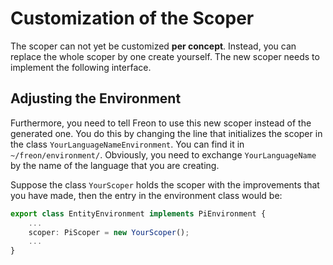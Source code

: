 # Customization of the Scoper

[//]: # (todo change this code based upon example from Jos)

The scoper can not yet be customized **per concept**. Instead, you can replace the whole
scoper by one create yourself.
The new scoper needs to implement the following interface.

## Adjusting the Environment

Furthermore, you need to tell Freon to use this new scoper instead of the generated one. You do this by
changing the line that initializes the scoper in the class `YourLanguageNameEnvironment`. You can find it
in `~/freon/environment/`. Obviously,
you need to exchange `YourLanguageName` by the name of the language that you are creating.

Suppose the class `YourScoper`
holds the scoper with the improvements that you have made, then the entry in the environment class would be:

```ts
export class EntityEnvironment implements PiEnvironment {
    ...
    scoper: PiScoper = new YourScoper();
    ...
}
```
